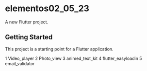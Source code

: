 # elementos02_05_23

A new Flutter project.

## Getting Started

This project is a starting point for a Flutter application.

1 Video_player
2 Photo_view
3 animed_text_kit
4 flutter_easyloadin
5 email_validator
